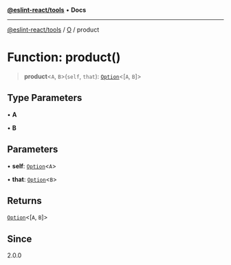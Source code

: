 [**@eslint-react/tools**](../../../README.md) • **Docs**

***

[@eslint-react/tools](../../../README.md) / [O](../README.md) / product

# Function: product()

> **product**\<`A`, `B`\>(`self`, `that`): [`Option`](../type-aliases/Option.md)\<[`A`, `B`]\>

## Type Parameters

• **A**

• **B**

## Parameters

• **self**: [`Option`](../type-aliases/Option.md)\<`A`\>

• **that**: [`Option`](../type-aliases/Option.md)\<`B`\>

## Returns

[`Option`](../type-aliases/Option.md)\<[`A`, `B`]\>

## Since

2.0.0
